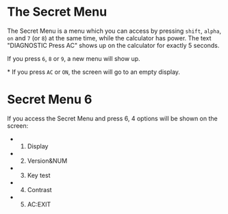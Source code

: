 # The Secret Menu

The Secret Menu is a menu which you can access by pressing `shift`, `alpha`, `on` and `7` (or `8`) at the same time, while the calculator has power. The text "DIAGNOSTIC Press AC" shows up on the calculator for exactly 5 seconds.

If you press `6`, `8` or `9`, a new menu will show up.

\* If you press `AC` or `ON`, the screen will go to an empty display.

# Secret Menu 6

If you access the Secret Menu and press 6, 4 options will be shown on the screen:
- 1. Display
- 2. Version&NUM
- 3. Key test
- 4. Contrast
- 5. AC:EXIT
